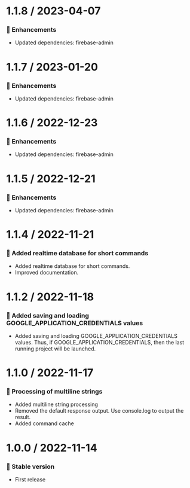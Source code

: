 # 1.1.8 / 2023-04-07

### :tada: Enhancements
- Updated dependencies: firebase-admin

# 1.1.7 / 2023-01-20

### :tada: Enhancements
- Updated dependencies: firebase-admin

# 1.1.6 / 2022-12-23

### :tada: Enhancements
- Updated dependencies: firebase-admin

# 1.1.5 / 2022-12-21

### :tada: Enhancements
- Updated dependencies: firebase-admin

# 1.1.4 / 2022-11-21

### :tada: Added realtime database for short commands

- Added realtime database for short commands.
- Improved documentation.

# 1.1.2 / 2022-11-18

### :tada: Added saving and loading GOOGLE_APPLICATION_CREDENTIALS values

- Added saving and loading GOOGLE_APPLICATION_CREDENTIALS values. Thus, if GOOGLE_APPLICATION_CREDENTIALS, then the last running project will be launched.

# 1.1.0 / 2022-11-17

### :tada: Processing of multiline strings

- Added multiline string processing
- Removed the default response output. Use console.log to output the result.
- Added command cache

# 1.0.0 / 2022-11-14

### :tada: Stable version

- First release
